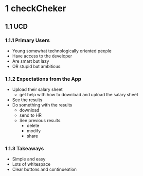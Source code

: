 # 1	checkCheker

## 1.1	UCD

### 1.1.1	Primary Users

- Young somewhat technologically oriented people
- Have access to the developer
- Are smart but lazy
- OR stupid but ambitious

### 1.1.2	Expectations from the App

- Upload their salary sheet
	- get help with how to download and upload the salary sheet
- See the results
- Do something with the results
	- download
	- send to HR
  - See previous results
	  - delete
	  - modify
	  - share

### 1.1.3	Takeaways

- Simple and easy
- Lots of whitespace
- Clear buttons and continueation
